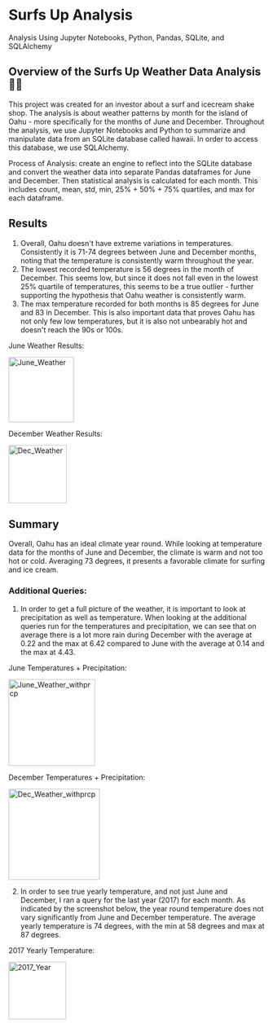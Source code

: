 # Surfs Up Analysis
Analysis Using Jupyter Notebooks, Python, Pandas, SQLite, and SQLAlchemy

## Overview of the Surfs Up Weather Data Analysis :surfing_woman:
This project was created for an investor about a surf and icecream shake shop. The analysis is about weather patterns by month for the island of Oahu - more specifically for the months of June and December. Throughout the analysis, we use Jupyter Notebooks and Python to summarize and manipulate data from an SQLite database called hawaii. In order to access this database, we use SQLAlchemy. 

Process of Analysis: create an engine to reflect into the SQLite database and convert the weather data into separate Pandas dataframes for June and December. Then statistical analysis is calculated for each month. This includes count, mean, std, min, 25% + 50% + 75% quartiles, and max for each dataframe. 

## Results 

1. Overall, Oahu doesn't have extreme variations in temperatures. Consistently it is 71-74 degrees between June and December months, noting that the temperature is consistently warm throughout the year. 
2. The lowest recorded temperature is 56 degrees in the month of December. This seems low, but since it does not fall even in the lowest 25% quartile of temperatures, this seems to be a true outlier - further supporting the hypothesis that Oahu weather is consistently warm. 
3. The max temperature recorded for both months is 85 degrees for June and 83 in December. This is also important data that proves Oahu has not only few low temperatures, but it is also not unbearably hot and doesn't reach the 90s or 100s. 

June Weather Results: 

<img width="128" alt="June_Weather" src="https://user-images.githubusercontent.com/67871338/93692623-7d8a3e00-fac3-11ea-9ecb-159e5505d1b1.PNG">

December Weather Results: 

<img width="114" alt="Dec_Weather" src="https://user-images.githubusercontent.com/67871338/93692618-719e7c00-fac3-11ea-8f7a-33734c17be36.PNG">

## Summary 

Overall, Oahu has an ideal climate year round. While looking at temperature data for the months of June and December, the climate is warm and not too hot or cold. Averaging 73 degrees, it presents a favorable climate for surfing and ice cream. 

### Additional Queries: 

1. In order to get a full picture of the weather, it is important to look at precipitation as well as temperature. When looking at the additional queries run for the temperatures and precipitation, we can see that on average there is a lot more rain during December with the average at 0.22 and the max at 6.42 compared to June with the average at 0.14 and the max at 4.43. 

June Temperatures + Precipitation:

<img width="170" alt="June_Weather_withprcp" src="https://user-images.githubusercontent.com/67871338/93692625-7fec9800-fac3-11ea-9a00-2fda02261df9.PNG">

December Temperatures + Precipitation: 

<img width="179" alt="Dec_Weather_withprcp" src="https://user-images.githubusercontent.com/67871338/93692621-76fbc680-fac3-11ea-99a5-91d631bb4fed.PNG">

2. In order to see true yearly temperature, and not just June and December, I ran a query for the last year (2017) for each month. As indicated by the screenshot below, the year round temperature does not vary significantly from June and December temperature. The average yearly temperature is 74 degrees, with the min at 58 degrees and max at 87 degrees. 

2017 Yearly Temperature: 

<img width="113" alt="2017_Year" src="https://user-images.githubusercontent.com/67871338/93692638-af9ba000-fac3-11ea-8064-afe5e247d3fc.PNG">


